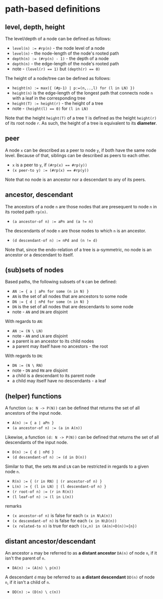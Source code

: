 
<!-- ======================================================================= -->
# path-based definitions

<!-- ======================================================================= -->
## level, depth, height

The level/depth of a node can be defined as follows:

* `level(n) := #rp(n)` - the node level of a node
* `level(n)` - the node-length of the node's rooted path
* `depth(n) := (#rp(n) - 1)` - the depth of a node
* `depth(n)` - the edge-length of the node's rooted path
* note - `(level(r) == 1)` but `(depth(r) == 0)`

The height of a node/tree can be defined as follows:

* `height(n) := max({ (#p-1) | p:=(n,..,l) for (l in LN) })`
* `height(n)` is the edge-length of the longest path that
  connects node `n` with a leaf in the corresponding tree
* `height(T) := height(r)` - the height of a tree
* note - `(height(l) == 0)` for `(l in LN)`

Note that the height `height(T)` of a tree `T` is defined as the height
`height(r)` of its root node `r`. As such, the height of a tree is equivalent
to its **diameter**.

<!-- ======================================================================= -->
## peer

A node `x` can be described as a peer to node `y`, if both have the same node
level. Because of that, siblings can be described as peers to each other.

* `x` is a peer to `y`, if `(#rp(x) == #rp(y))`
* `(x peer-to y) := (#rp(x) == #rp(y))`

Note that no node is an ancestor nor a descendant to any of its peers.

<!-- ======================================================================= -->
## ancestor, descendant

The ancestors of a node `n` are those nodes that are presequent to node `n`
in its rooted path `rp(n)`.

* `(a ancestor-of n) := aPn and (a != n)`

The descendants of node `n` are those nodes to which `n` is an ancestor.

* `(d descendant-of n) := nPd and (n != d)`

Note that, since the endo-relation of a tree is a-symmetric, no node is an
ancestor or a descendant to itself.

<!-- ======================================================================= -->
## (sub)sets of nodes

Based paths, the following subsets of `N` can be defined:

* `AN := { a | aPn for some (n in N) }`
* `AN` is the set of all nodes that are ancestors to some node
* `DN := { d | nPd for some (n in N) }`
* `DN` is the set of all nodes that are descendants to some node
* note - `AN` and `DN` are disjoint

With regards to `AN`:

* `AN := (N \ LN)`
* note - `AN` and `LN` are disjoint
* a parent is an ancestor to its child nodes
* a parent may itself have no ancestors - the root

With regards to `DN`:

* `DN := (N \ RN)`
* note - `DN` and `RN` are disjoint
* a child is a descendant to its parent node
* a child may itself have no descendants - a leaf

<!-- ======================================================================= -->
## (helper) functions

A function `(a: N -> P(N))` can be defined
that returns the set of all ancestors of the input node.

* `A(n) := { a | aPn }`
* `(a ancestor-of n) := (a in A(n))`

Likewise, a function `(d: N -> P(N))` can be defined
that returns the set of all descendants of the input node.

* `D(n) := { d | nPd }`
* `(d descendant-of n) := (d in D(n))`

Similar to that, the sets `RN` and `LN` can be restricted
in regards to a given node `n`.

* `R(n) := { (r in RN) | (r ancestor-of n) }`
* `L(n) := { (l in LN) | (l descendant-of n) }`
* `(r root-of n) := (r in R(n))`
* `(l leaf-of n) := (l in L(n))`

remarks

* `(x ancestor-of n)` is false for each `(x in N\A(n))`
* `(x descendant-of n)` is false for each `(x in N\D(n))`
* `(x related-to n)` is true for each `((x,n) in (A(n)+D(n))×{n})`

<!-- ======================================================================= -->
## distant ancestor/descendant

An ancestor `a` may be referred to as **a distant ancestor** `DA(n)`
of node `n`, if it isn't the parent of `n`.

* `DA(n) := (A(n) \ p(n))`

A descendant `d` may be referred to as **a distant descendant** `DD(n)`
of node `n`, if it isn't a child of `n`.

* `DD(n) := (D(n) \ c(n))`
